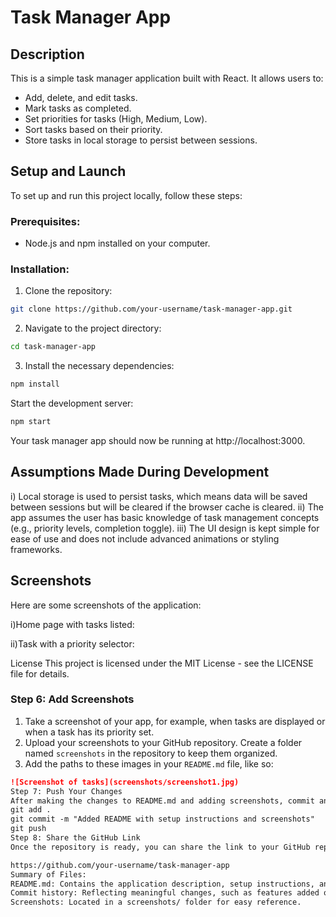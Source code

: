 # Task Manager App

## Description
This is a simple task manager application built with React. It allows users to:
- Add, delete, and edit tasks.
- Mark tasks as completed.
- Set priorities for tasks (High, Medium, Low).
- Sort tasks based on their priority.
- Store tasks in local storage to persist between sessions.

## Setup and Launch

To set up and run this project locally, follow these steps:

### Prerequisites:
- Node.js and npm installed on your computer.

### Installation:

1. Clone the repository:

```bash
git clone https://github.com/your-username/task-manager-app.git
```

2. Navigate to the project directory:
```bash
cd task-manager-app
```
3. Install the necessary dependencies:
```bash
npm install
```
Start the development server:
```bash
npm start
```
Your task manager app should now be running at http://localhost:3000.

## Assumptions Made During Development
i) Local storage is used to persist tasks, which means data will be saved between sessions but will be cleared if the browser cache is cleared.
ii) The app assumes the user has basic knowledge of task management concepts (e.g., priority levels, completion toggle).
iii) The UI design is kept simple for ease of use and does not include advanced animations or styling frameworks.

## Screenshots
Here are some screenshots of the application:

i)Home page with tasks listed:

ii)Task with a priority selector:

License
This project is licensed under the MIT License - see the LICENSE file for details.


### Step 6: **Add Screenshots**
1. Take a screenshot of your app, for example, when tasks are displayed or when a task has its priority set.
2. Upload your screenshots to your GitHub repository. Create a folder named `screenshots` in the repository to keep them organized.
3. Add the paths to these images in your `README.md` file, like so:

```markdown
![Screenshot of tasks](screenshots/screenshot1.jpg)
Step 7: Push Your Changes
After making the changes to README.md and adding screenshots, commit and push the changes:
git add .
git commit -m "Added README with setup instructions and screenshots"
git push
Step 8: Share the GitHub Link
Once the repository is ready, you can share the link to your GitHub repository. It should look something like this:

https://github.com/your-username/task-manager-app
Summary of Files:
README.md: Contains the application description, setup instructions, and screenshots.
Commit history: Reflecting meaningful changes, such as features added or bugs fixed.
Screenshots: Located in a screenshots/ folder for easy reference.